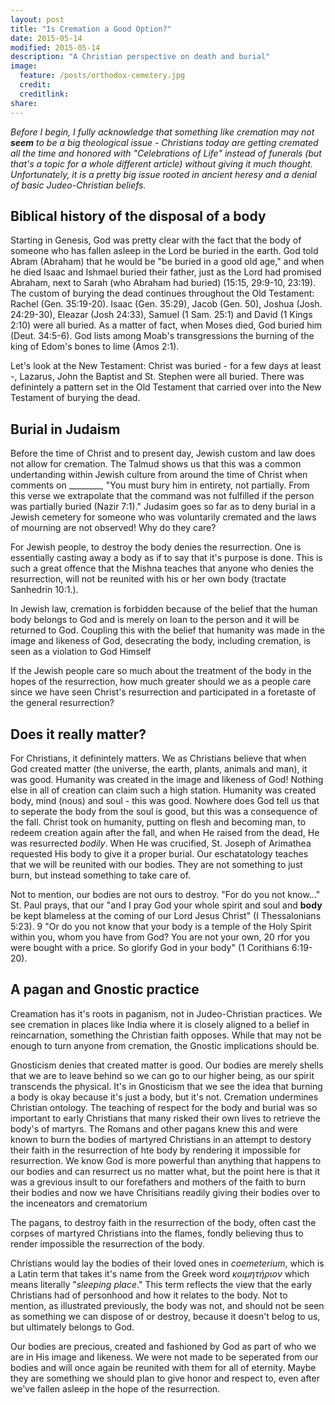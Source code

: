 ```yaml
---
layout: post
title: "Is Cremation a Good Option?"
date: 2015-05-14
modified: 2015-05-14 
description: "A Christian perspective on death and burial"
image: 
  feature: /posts/orthodox-cemetery.jpg
  credit:
  creditlink:
share:
---
```


*Before I begin, I fully acknowledge that something like cremation may not **seem** to be a big theological issue - Christians today are getting cremated all the time and honored with "Celebrations of Life" instead of funerals (but that's a topic for a whole different article) without giving it much thought. Unfortunately, it is a pretty big issue rooted in ancient heresy and a denial of basic Judeo-Christian beliefs.*

## Biblical history of the disposal of a body
Starting in Genesis, God was pretty clear with the fact that the body of someone who has fallen asleep in the Lord be buried in the earth. God told Abram (Abraham) that he would be "be buried in a good old age," and when he died Isaac and Ishmael buried their father, just as the Lord had promised Abraham, next to Sarah (who Abraham had buried) (15:15, 29:9-10, 23:19).  The custom of burying the dead continues throughout the Old Testament: Rachel (Gen. 35:19-20). Isaac (Gen. 35:29), Jacob (Gen. 50), Joshua (Josh. 24:29-30), Eleazar (Josh 24:33), Samuel (1 Sam. 25:1) and David (1 Kings 2:10) were all buried. As a matter of fact, when Moses died, God buried him (Deut. 34:5-6). God lists among Moab's transgressions the burning of the king of Edom's bones to lime (Amos 2:1).

Let's look at the New Testament: Christ was buried - for a few days at least -, Lazarus, John the Baptist and St. Stephen were all buried. There was definintely a pattern set in the Old Testament that carried over into the New Testament of burying the dead.

## Burial in Judaism
Before the time of Christ and to present day, Jewish custom and law does not allow for cremation.  The Talmud shows us that this was a common undertanding within Jewish culture from around the time of Christ when comments on ________, "You must bury him in entirety, not partially. From this verse we extrapolate that the command was not fulfilled if the person was partially buried (Nazir 7:1)." Judasim goes so far as to deny burial in a Jewish cemetery for someone who was voluntarily cremated and the laws of mourning are not observed! Why do they care?

For Jewish people, to destroy the body denies the resurrection. One is essentially casting away a body as if to say that it's purpose is done. This is such a great offence that the Mishna teaches that anyone who denies the resurrection, will not be reunited with his or her own body (tractate Sanhedrin 10:1.).

In Jewish law, cremation is forbidden because of the belief that the human body belongs to God and is merely on loan to the person and it will be returned to God.  Coupling this with the belief that humanity was made in the image and likeness of God, desecrating the body, including cremation, is seen as a violation to God Himself

If the Jewish people care so much about the treatment of the body in the hopes of the resurrection, how much greater should we as a people care since we have seen Christ's resurrection and participated in a foretaste of the general resurrection?

## Does it really matter?

For Christians, it definintely matters. We as Christians believe that when God created matter (the universe, the earth, plants, animals and man), it was good. Humanity was created in the image and likeness of God! Nothing else in all of creation can claim such a high station. Humanity was created body, mind (nous) and soul - this was good. Nowhere does God tell us that to seperate the body from the soul is good, but this was a consequence of the fall. Christ took on humanity, putting on flesh and becoming man, to redeem creation again after the fall, and when He raised from the dead, He was resurrected *bodily*. When He was crucified, St. Joseph of Arimathea requested His body to give it a proper burial. Our eschatatology teaches that we will be reunited with our bodies. They are not something to just burn, but instead something to take care of.

Not to mention, our bodies are not ours to destroy. "For do you not know..."
St. Paul prays, that our "and I pray God your whole spirit and soul and **body** be kept blameless at the coming of our Lord Jesus Christ" (I Thessalonians 5:23). 9 "Or do you not know that your body is a temple of the Holy Spirit within you, whom you have from God? You are not your own, 20 rfor you were bought with a price. So glorify God in your body" (1 Corithians 6:19-20).

## A pagan and Gnostic practice
Creamation has it's roots in paganism, not in Judeo-Christian practices. We see cremation in places like India where it is closely aligned to a belief in reincarnation, something the Christian faith opposes. While that may not be enough to turn anyone from cremation, the Gnostic implications should be.

Gnosticism denies that created matter is good. Our bodies are merely shells that we are to leave behind so we can go to our higher being, as our spirit transcends the physical. It's in Gnosticism that we see the idea that burning a body is okay because it's just a body, but it's not. Cremation undermines Christian ontology.  The teaching of respect for the body and burial was so important to early Christians that many risked their own lives to retrieve the body's of martyrs. The Romans and other pagans knew this and were known to burn the bodies of martyred Christians in an attempt to destory their faith in the resurrection of hte body by rendering it impossible for resurrection. We know God is more powerful than anything that happens to our bodies and can resurrect us no matter what, but the point here is that it was a grevious insult to our forefathers and mothers of the faith to burn their bodies and now we have Chrisitians readily giving their bodies over to the inceneators and crematorium

The pagans, to destroy faith in the resurrection of the body, often cast the corpses of martyred Christians into the flames, fondly believing thus to render impossible the resurrection of the body. 

Christians would lay the bodies of their loved ones in *coemeterium*, which is a Latin term that takes it's name from the Greek word  *κοιμητήριον* which means literally "*sleeping place*."  This term reflects the view that the early Christians had of personhood and how it relates to the body. Not to mention, as illustrated previously, the body was not, and should not be seen as something we can dispose of or destroy, because it doesn't belog to us, but ultimately belongs to God. 

Our bodies are precious, created and fashioned by God as part of who we are in His image and likeness. We were not made to be seperated from our bodies and will once again be reunited with them for all of eternity. Maybe they are something we should plan to give honor and respect to, even after we've fallen asleep in the hope of the resurrection.
